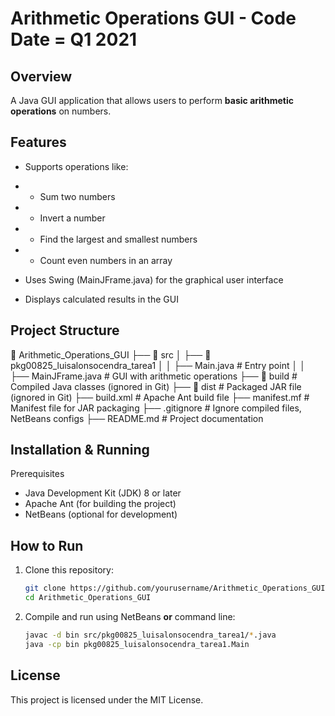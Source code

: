 # Arithmetic Operations GUI - Code Date = Q1 2021

## Overview
A Java GUI application that allows users to perform **basic arithmetic operations** on numbers.

## Features
- Supports operations like:
- - Sum two numbers
- - Invert a number
- - Find the largest and smallest numbers
- - Count even numbers in an array

- Uses Swing (MainJFrame.java) for the graphical user interface
- Displays calculated results in the GUI

## Project Structure
📂 Arithmetic_Operations_GUI
├── 📂 src
│   ├── 📂 pkg00825_luisalonsocendra_tarea1
│   │   ├── Main.java         # Entry point
│   │   ├── MainJFrame.java   # GUI with arithmetic operations
├── 📂 build                   # Compiled Java classes (ignored in Git)
├── 📂 dist                    # Packaged JAR file (ignored in Git)
├── build.xml                  # Apache Ant build file
├── manifest.mf                 # Manifest file for JAR packaging
├── .gitignore                  # Ignore compiled files, NetBeans configs
├── README.md                   # Project documentation

## Installation & Running

Prerequisites

- Java Development Kit (JDK) 8 or later
- Apache Ant (for building the project)
- NetBeans (optional for development)

## How to Run
1. Clone this repository:
   ```sh
   git clone https://github.com/yourusername/Arithmetic_Operations_GUI.git
   cd Arithmetic_Operations_GUI
   ```
2. Compile and run using NetBeans **or** command line:
   ```sh
   javac -d bin src/pkg00825_luisalonsocendra_tarea1/*.java
   java -cp bin pkg00825_luisalonsocendra_tarea1.Main
   ```

## License
This project is licensed under the MIT License.
